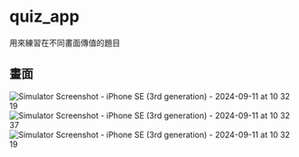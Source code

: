 # quiz_app

用來練習在不同畫面傳值的題目
## 畫面

![Simulator Screenshot - iPhone SE (3rd generation) - 2024-09-11 at 10 32 19](https://github.com/user-attachments/assets/377a42a6-a98f-416d-8fed-a46b995174fc)
![Simulator Screenshot - iPhone SE (3rd generation) - 2024-09-11 at 10 32 37](https://github.com/user-attachments/assets/4359eb90-1301-4e0b-99df-3124dab853e0)
![Simulator Screenshot - iPhone SE (3rd generation) - 2024-09-11 at 10 32 19](https://github.com/user-attachments/assets/a65f8073-fcf7-4fc9-9457-b357fee41a6c)
